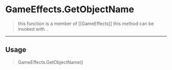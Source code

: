 # GameEffects.GetObjectName
> this function is a member of [[GameEffects]]
> this method can be invoked with `.`
-----
## Usage
> GameEffects.GetObjectName()
